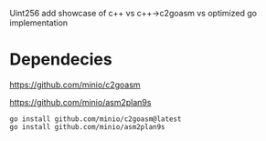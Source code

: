 Uint256 add showcase of c++ vs c++->c2goasm vs optimized go implementation



# Dependecies

https://github.com/minio/c2goasm

https://github.com/minio/asm2plan9s

```
go install github.com/minio/c2goasm@latest
go install github.com/minio/asm2plan9s
```
